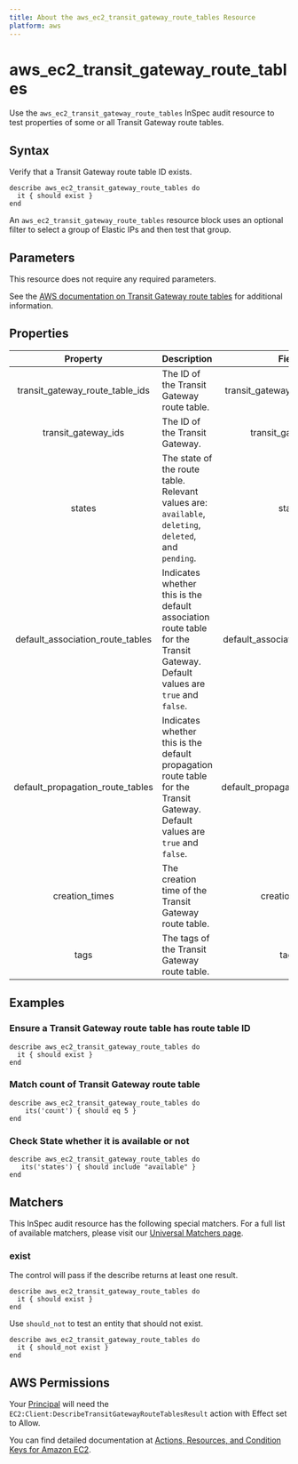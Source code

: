 ```yaml
---
title: About the aws_ec2_transit_gateway_route_tables Resource
platform: aws
---
```


# aws_ec2_transit_gateway_route_tables

Use the `aws_ec2_transit_gateway_route_tables` InSpec audit resource to test properties of some or all Transit Gateway route tables.

## Syntax

Verify that a Transit Gateway route table ID exists.

    describe aws_ec2_transit_gateway_route_tables do
      it { should exist }
    end

An `aws_ec2_transit_gateway_route_tables` resource block uses an optional filter to select a group of Elastic IPs and then test that group.

## Parameters

This resource does not require any required parameters.

See the [AWS documentation on Transit Gateway route tables](https://docs.aws.amazon.com/AWSCloudFormation/latest/UserGuide/aws-resource-ec2-transitgatewayroutetable.html) for additional information.

## Properties

| Property | Description | Field |
| :---: | :--- | :---: |
| transit_gateway_route_table_ids | The ID of the Transit Gateway route table. | transit_gateway_route_table_id |
| transit_gateway_ids | The ID of the Transit Gateway. | transit_gateway_id |
| states | The state of the route table. Relevant values are: `available`, `deleting`, `deleted`, and `pending`. | state |
| default_association_route_tables | Indicates whether this is the default association route table for the Transit Gateway. Default values are `true` and `false`. | default_association_route_table |
| default_propagation_route_tables | Indicates whether this is the default propagation route table for the Transit Gateway. Default values are `true` and `false`. | default_propagation_route_table |
| creation_times | The creation time of the Transit Gateway route table. | creation_time |
| tags | The tags of the Transit Gateway route table. | tags |

## Examples

### Ensure a Transit Gateway route table has route table ID

    describe aws_ec2_transit_gateway_route_tables do
      it { should exist }
    end

### Match count of Transit Gateway route table

    describe aws_ec2_transit_gateway_route_tables do
        its('count') { should eq 5 }
    end

### Check State whether it is available or not

    describe aws_ec2_transit_gateway_route_tables do
       its('states') { should include "available" }
    end

## Matchers

This InSpec audit resource has the following special matchers. For a full list of available matchers, please visit our [Universal Matchers page](https://www.inspec.io/docs/reference/matchers/).

### exist

The control will pass if the describe returns at least one result.

    describe aws_ec2_transit_gateway_route_tables do
      it { should exist }
    end

Use `should_not` to test an entity that should not exist.

    describe aws_ec2_transit_gateway_route_tables do
      it { should_not exist }
    end

## AWS Permissions

Your [Principal](https://docs.aws.amazon.com/IAM/latest/UserGuide/intro-structure.html#intro-structure-principal) will need the `EC2:Client:DescribeTransitGatewayRouteTablesResult` action with Effect set to Allow.

You can find detailed documentation at [Actions, Resources, and Condition Keys for Amazon EC2](https://docs.aws.amazon.com/IAM/latest/UserGuide/list_amazonec2.html).
